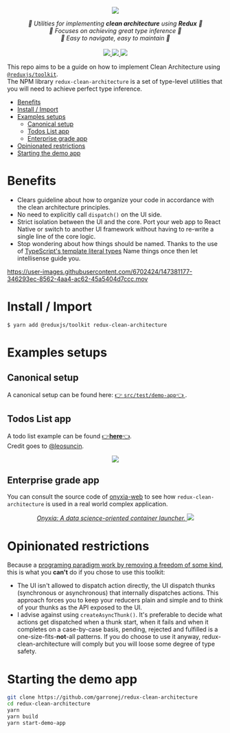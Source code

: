 <p align="center">
    <img src="https://user-images.githubusercontent.com/6702424/151054088-b21c1cd6-912a-4dcf-b54d-af74e8632620.png">  
</p>
<p align="center">
    <i>📐 Utilities for implementing <b>clean architecture</b> using <b>Redux</b> 📐</i>
    <br/>
    <i>🔩 Focuses on achieving great type inference 🔩</i>
    <br/>
    <i>🎯 Easy to navigate, easy to maintain 🎯</i>
    <br>
    <br>
    <a href="https://github.com/garronej/redux-clean-architecture/actions">
      <img src="https://github.com/garronej/redux-clean-architecture/workflows/ci/badge.svg?branch=main">
    </a>
    <a href="https://bundlephobia.com/package/redux-clean-architecture">
      <img src="https://img.shields.io/bundlephobia/minzip/redux-clean-architecture">
    </a>
    <a href="https://github.com/garronej/redux-clean-architecture/blob/main/LICENSE">
      <img src="https://img.shields.io/npm/l/redux-clean-architecture">
    </a>
</p>

This repo aims to be a guide on how to implement Clean Architecture using [`@reduxjs/toolkit`](https://redux-toolkit.js.org).  
The NPM library `redux-clean-architecture` is a set of type-level utilities that you will need to achieve perfect type inference.

-   [Benefits](#benefits)
-   [Install / Import](#install--import)
-   [Examples setups](#examples-setups)
    -   [Canonical setup](#canonical-setup)
    -   [Todos List app](#todos-list-app)
    -   [Enterprise grade app](#enterprise-grade-app)
-   [Opinionated restrictions](#opinionated-restrictions)
-   [Starting the demo app](#starting-the-demo-app)

# Benefits

-   Clears guideline about how to organize your code in accordance with the clean architecture principles.
-   No need to explicitly call `dispatch()` on the UI side.
-   Strict isolation between the UI and the core. Port your web app to React Native or switch to another
    UI framework without having to re-write a single line of the core logic.
-   Stop wondering about how things should be named. Thanks to the use of
    [TypeScript's template literal types](https://www.typescriptlang.org/docs/handbook/2/template-literal-types.html)
    Name things once then let intellisense guide you.

https://user-images.githubusercontent.com/6702424/147381177-346293ec-8562-4aa4-ac62-45a5404d7ccc.mov

# Install / Import

```bash
$ yarn add @reduxjs/toolkit redux-clean-architecture
```

# Examples setups

## Canonical setup

A canonical setup can be found here: [👉 `src/test/demo-app`👈 ](https://github.com/garronej/redux-clean-architecture/tree/main/src/test/demo-app).

## Todos List app

A todo list example can be found [👉**here**👈](https://github.com/leosuncin/redux-clean-example).  
Credit goes to [@leosuncin](https://github.com/leosuncin).

<p align="center">
    <img src="https://user-images.githubusercontent.com/6702424/151073421-4ec19603-b87c-4e68-a338-7baa7dea0be2.png">  
</p>

## Enterprise grade app

You can consult the source code of [onyxia-web](https://github.com/InseeFrLab/onyxia-web) to see how `redux-clean-architecture` is used in a real world complex application.

<p align="center">
  <a href="https://github.com/InseeFrLab/onyxia-web">
  <i>Onyxia: A data science-oriented container launcher.</i>
    <img src="https://user-images.githubusercontent.com/6702424/139264787-37efc793-1d55-4fa4-a4a9-782af8357cff.png">
  </a>
</p>

# Opinionated restrictions

Because a [programing paradigm work by removing a freedom of some kind](https://youtu.be/wyABTfR9UTU?t=109), this is what you **can't** do if you chose to use this toolkit:

-   The UI isn't allowed to dispatch action directly, the UI dispatch thunks (synchronous or asynchronous)
    that internally dispatches actions. This approach forces you to keep your reducers plain and simple and to think
    of your thunks as the API exposed to the UI.
-   I advise against using `createAsyncThunk()`. It's preferable to decide what
    actions get dispatched when a thunk start, when it fails and when it completes
    on a case-by-case basis, pending, rejected and fulfilled is a one-size-fits-**not**-all
    patterns.
    If you do choose to use it anyway, redux-clean-architecture will comply but you will loose some degree
    of type safety.

# Starting the demo app

```bash
git clone https://github.com/garronej/redux-clean-architecture
cd redux-clean-architecture
yarn
yarn build
yarn start-demo-app
```
